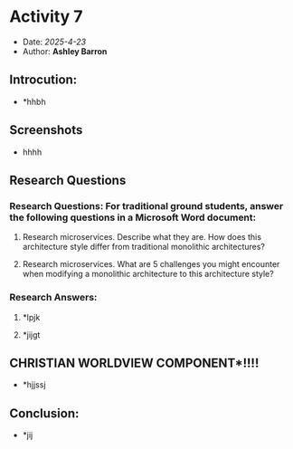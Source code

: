 # Activity 7

- Date: *2025-4-23*
- Author: **Ashley Barron**

## Introcution:
- *hhbh


## Screenshots

- hhhh


## Research Questions
### Research Questions: For traditional ground students, answer the following questions in a Microsoft Word document:

1. Research microservices. Describe what they are. How does this architecture style differ from traditional monolithic architectures?

2. Research microservices. What are 5 challenges you might encounter when modifying a monolithic architecture to this architecture style?


### Research Answers:
1. *lpjk

2. *jijgt

## **CHRISTIAN WORLDVIEW COMPONENT***!!!!
- *hjjssj

## Conclusion:
- *jij

